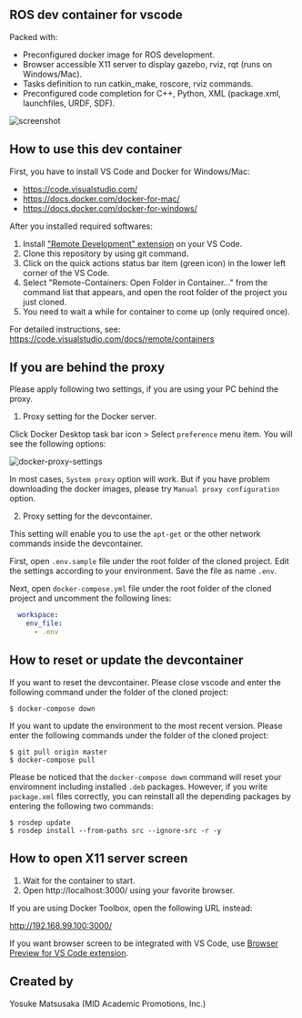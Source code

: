 ROS dev container for vscode
----------------------------
Packed with:
- Preconfigured docker image for ROS development.
- Browser accessible X11 server to display gazebo, rviz, rqt (runs on Windows/Mac).
- Tasks definition to run catkin_make, roscore, rviz commands.
- Preconfigured code completion for C++, Python, XML (package.xml, launchfiles, URDF, SDF).

![screenshot](https://user-images.githubusercontent.com/18067/58605055-8dc84980-82d1-11e9-8ee5-dc969fcb2ae1.png)

How to use this dev container
-----------------------------
First, you have to install VS Code and Docker for Windows/Mac:
- https://code.visualstudio.com/
- https://docs.docker.com/docker-for-mac/
- https://docs.docker.com/docker-for-windows/

After you installed required softwares:

1. Install ["Remote Development" extension](https://marketplace.visualstudio.com/items?itemName=ms-vscode-remote.vscode-remote-extensionpack) on your VS Code.
2. Clone this repository by using git command.
3. Click on the quick actions status bar item (green icon) in the lower left corner of the VS Code.
4. Select "Remote-Containers: Open Folder in Container..." from the command list that appears, and open the root folder of the project you just cloned.
5. You need to wait a while for container to come up (only required once).

For detailed instructions, see:
https://code.visualstudio.com/docs/remote/containers

If you are behind the proxy
-----------------------------

Please apply following two settings, if you are using your PC behind the proxy.

1. Proxy setting for the Docker server.

Click Docker Desktop task bar icon > Select `preference` menu item. You will see the following options:

![docker-proxy-settings](https://user-images.githubusercontent.com/18067/59744551-c4302d80-92ad-11e9-9b20-cc873a53a8bb.png)

In most cases, `System proxy` option will work. But if you have problem downloading the docker images, please try `Manual proxy configuration` option.

2. Proxy setting for the devcontainer.

This setting will enable you to use the `apt-get` or the other network commands inside the devcontainer.

First, open `.env.sample` file under the root folder of the cloned project.
Edit the settings according to your environment.
Save the file as name `.env`.

Next, open `docker-compose.yml` file under the root folder of the cloned project and uncomment the following lines:
```yaml
  workspace:
    env_file:
      - .env
```

How to reset or update the devcontainer
---------------------------------------

If you want to reset the devcontainer. Please close vscode and enter the following command under the folder of the cloned project:
```shell
$ docker-compose down
```

If you want to update the environment to the most recent version. Please enter the following commands under the folder of the cloned project:
```shell
$ git pull origin master
$ docker-compose pull
```

Please be noticed that the `docker-compose down` command will reset your enviromnent including installed `.deb` packages. However, if you write `package.xml` files correctly, you can reinstall all the depending packages by entering the following two commands:
```shell
$ rosdep update
$ rosdep install --from-paths src --ignore-src -r -y
```

How to open X11 server screen
-----------------------------

1. Wait for the container to start.
2. Open http://localhost:3000/ using your favorite browser.

If you are using Docker Toolbox, open the following URL instead:

http://192.168.99.100:3000/

If you want browser screen to be integrated with VS Code, use [Browser Preview for VS Code extension](https://marketplace.visualstudio.com/items?itemName=auchenberg.vscode-browser-preview).

Created by
----------
Yosuke Matsusaka (MID Academic Promotions, Inc.)